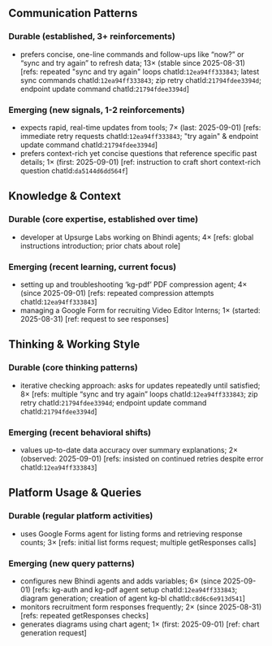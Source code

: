 ## Communication Patterns
### Durable (established, 3+ reinforcements)
- prefers concise, one-line commands and follow-ups like “now?” or “sync and try again” to refresh data; 13× (stable since 2025-08-31) [refs: repeated "sync and try again" loops chatId:`12ea94ff333843`; latest sync commands chatId:`12ea94ff333843`; zip retry chatId:`21794fdee3394d`; endpoint update command chatId:`21794fdee3394d`]

### Emerging (new signals, 1-2 reinforcements)
- expects rapid, real-time updates from tools; 7× (last: 2025-09-01) [refs: immediate retry requests chatId:`12ea94ff333843`; "try again" & endpoint update command chatId:`21794fdee3394d`]
- prefers context-rich yet concise questions that reference specific past details; 1× (first: 2025-09-01) [ref: instruction to craft short context-rich question chatId:`da5144d6dd564f`]

## Knowledge & Context
### Durable (core expertise, established over time)
- developer at Upsurge Labs working on Bhindi agents; 4× [refs: global instructions introduction; prior chats about role]

### Emerging (recent learning, current focus)
- setting up and troubleshooting ‘kg-pdf’ PDF compression agent; 4× (since 2025-09-01) [refs: repeated compression attempts chatId:`12ea94ff333843`]
- managing a Google Form for recruiting Video Editor Interns; 1× (started: 2025-08-31) [ref: request to see responses]

## Thinking & Working Style
### Durable (core thinking patterns)
- iterative checking approach: asks for updates repeatedly until satisfied; 8× [refs: multiple “sync and try again” loops chatId:`12ea94ff333843`; zip retry chatId:`21794fdee3394d`; endpoint update command chatId:`21794fdee3394d`]

### Emerging (recent behavioral shifts)
- values up-to-date data accuracy over summary explanations; 2× (observed: 2025-09-01) [refs: insisted on continued retries despite error chatId:`12ea94ff333843`]

## Platform Usage & Queries
### Durable (regular platform activities)
- uses Google Forms agent for listing forms and retrieving response counts; 3× [refs: initial list forms request; multiple getResponses calls]

### Emerging (new query patterns)
- configures new Bhindi agents and adds variables; 6× (since 2025-09-01) [refs: kg-auth and kg-pdf agent setup chatId:`12ea94ff333843`; diagram generation; creation of agent kg-bl chatId:`c8d6c6e913d541`]
- monitors recruitment form responses frequently; 2× (since 2025-08-31) [refs: repeated getResponses checks]
- generates diagrams using chart agent; 1× (first: 2025-09-01) [ref: chart generation request]